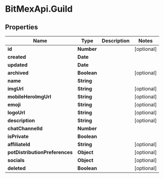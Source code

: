 # BitMexApi.Guild

## Properties
Name | Type | Description | Notes
------------ | ------------- | ------------- | -------------
**id** | **Number** |  | [optional] 
**created** | **Date** |  | 
**updated** | **Date** |  | 
**archived** | **Boolean** |  | [optional] 
**name** | **String** |  | 
**imgUrl** | **String** |  | [optional] 
**mobileHeroImgUrl** | **String** |  | [optional] 
**emoji** | **String** |  | [optional] 
**logoUrl** | **String** |  | [optional] 
**description** | **String** |  | [optional] 
**chatChannelId** | **Number** |  | 
**isPrivate** | **Boolean** |  | 
**affiliateId** | **String** |  | [optional] 
**potDistributionPreferences** | **Object** |  | [optional] 
**socials** | **Object** |  | [optional] 
**deleted** | **Boolean** |  | [optional] 


